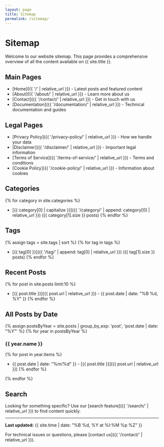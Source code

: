```yaml
---
layout: page
title: Sitemap
permalink: /sitemap/
---
```


# Sitemap

Welcome to our website sitemap. This page provides a comprehensive overview of all the content available on {{ site.title }}.

## Main Pages

- [Home]({{ '/' | relative_url }}) - Latest posts and featured content
- [About]({{ '/about/' | relative_url }}) - Learn more about us
- [Contact]({{ '/contact/' | relative_url }}) - Get in touch with us
- [Documentation]({{ '/documentation/' | relative_url }}) - Technical documentation and guides

## Legal Pages

- [Privacy Policy]({{ '/privacy-policy/' | relative_url }}) - How we handle your data
- [Disclaimer]({{ '/disclaimer/' | relative_url }}) - Important legal information  
- [Terms of Service]({{ '/terms-of-service/' | relative_url }}) - Terms and conditions
- [Cookie Policy]({{ '/cookie-policy/' | relative_url }}) - Information about cookies

## Categories

{% for category in site.categories %}
- [{{ category[0] | capitalize }}]({{ '/category/' | append: category[0] | relative_url }}) ({{ category[1].size }} posts)
{% endfor %}

## Tags

{% assign tags = site.tags | sort %}
{% for tag in tags %}
- [{{ tag[0] }}]({{ '/tag/' | append: tag[0] | relative_url }}) ({{ tag[1].size }} posts)
{% endfor %}

## Recent Posts

{% for post in site.posts limit:10 %}
- [{{ post.title }}]({{ post.url | relative_url }}) - {{ post.date | date: "%B %d, %Y" }}
{% endfor %}

## All Posts by Date

{% assign postsByYear = site.posts | group_by_exp: 'post', 'post.date | date: "%Y"' %}
{% for year in postsByYear %}

### {{ year.name }}

{% for post in year.items %}
- {{ post.date | date: "%m/%d" }} - [{{ post.title }}]({{ post.url | relative_url }})
{% endfor %}

{% endfor %}

## Search

Looking for something specific? Use our [search feature]({{ '/search/' | relative_url }}) to find content quickly.

---

**Last updated:** {{ site.time | date: "%B %d, %Y at %I:%M %p %Z" }}

For technical issues or questions, please [contact us]({{ '/contact/' | relative_url }}).